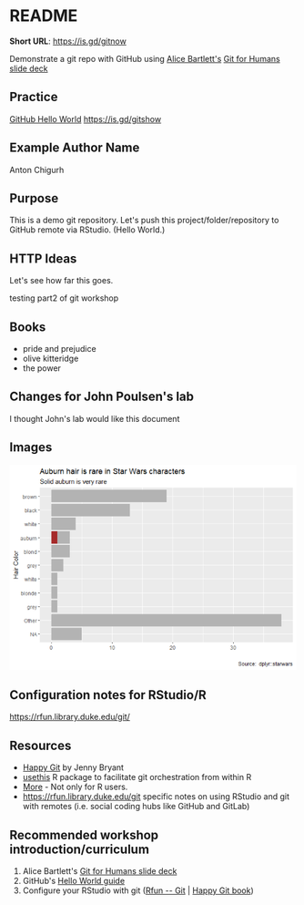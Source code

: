 # README

**Short URL**:  https://is.gd/gitnow

Demonstrate a git repo with GitHub using [Alice Bartlett's](https://alicebartlett.co.uk/) [Git for Humans slide deck](https://speakerdeck.com/alicebartlett/git-for-humans) 

## Practice

[GitHub Hello World](https://guides.github.com/activities/hello-world/)  https://is.gd/gitshow

## Example Author Name

Anton Chigurh

## Purpose
This is a demo git repository. Let's push this project/folder/repository to GitHub remote via RStudio. (Hello World.)

## HTTP Ideas

Let's see how far this goes. 

testing part2 of git workshop

## Books

- pride and prejudice
- olive kitteridge
- the power

## Changes for John Poulsen's lab

I thought John's lab would like this document

## Images

![](barplot_test_delme_files/figure-gfm/unnamed-chunk-4-1.png "barplot of starwars hair color")

## Configuration notes for RStudio/R

https://rfun.library.duke.edu/git/

## Resources

- [Happy Git](https://happygitwithr.com/) by Jenny Bryant
- [usethis](https://usethis.r-lib.org/)  R package to facilitate git orchestration from within R
- [More](https://git-rfun.library.duke.edu/resources.html)  - Not only for R users.
- https://rfun.library.duke.edu/git  specific notes on using RStudio and git with remotes (i.e. social coding hubs like GitHub and GitLab)

## Recommended workshop introduction/curriculum

1. Alice Bartlett's [Git for Humans slide deck](https://speakerdeck.com/alicebartlett/git-for-humans)
1. GitHub's [Hello World guide](https://is.gd/gitshow)
1. Configure your RStudio with git ([Rfun -- Git](https://rfun.library.duke.edu/git/) | [Happy Git book](https://happygitwithr.com/))